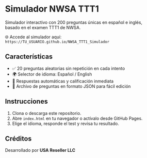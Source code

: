 # Simulador NWSA TTT1

Simulador interactivo con 200 preguntas únicas en español e inglés, basado en el examen TTT1 de NWSA.

🌐 Accede al simulador aquí:  
`https://TU_USUARIO.github.io/NWSA_TTT1_Simulador`

## Características

- ✅ 20 preguntas aleatorias sin repetición en cada intento
- 🌍 Selector de idioma: Español / English
- 🧠 Respuestas automáticas y calificación inmediata
- 📄 Archivo de preguntas en formato JSON para fácil edición

## Instrucciones

1. Clona o descarga este repositorio.
2. Abre `index.html` en tu navegador o actívalo desde GitHub Pages.
3. Elige el idioma, responde el test y revisa tu resultado.

## Créditos

Desarrollado por **USA Reseller LLC**
